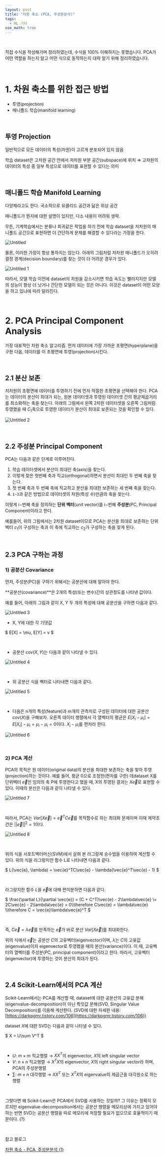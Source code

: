 ```yaml
---
layout: post
title: "차원 축소 (PCA, 주성분분석)"
tags:
  - ML 기타
use_math: true
---
```


<br>

직접 수식을 작성해가며 정리하였는데, 수식을 100% 이해하지는 못했습니다. PCA가 어떤 역할을 하는지 알고 어떤 식으로 동작하는지 대략 알기 위해 정리하였습니다.

<br>

# 1. 차원 축소를 위한 접근 방법

- 투영(projection)
- 매니폴드 학습(manifold learning)

<br>

## 투영 Projection

일반적으로 모든 데이터의 특성(차원)이 고르게 분포되어 있지 않음

학습 dataset은 고차원 공간 안에서 저차원 부분 공간(subspace)에 위치
⇒ 고차원의 데이터의 특성 중 일부 특성으로 데이터를 표현할 수 있다는 의미

<br>

## 매니폴드 학습 Manifold Learning

다양체라고도 한다. 국소적으로 유클리드 공간과 닮은 위상 공간

매니폴드가 뭔지에 대한 설명이 있지만, 다소 내용이 어려워 생략.

무튼, 기계학습에서는 분류나 회귀같은 작업을 하기 전에 학습 dataset을 저차원의 매니폴드 공간으로 표현하면 더 간단하게 문제를 해결할 수 있다라는 가정을 한다.

![Untitled](https://github.com/SuhwanMylife/CJDaehan_competition/assets/70688382/fc6cc312-8e20-4d47-afe6-b2b565b64e20)

물론, 이러한 가정이 항상 통하지는 않는다. 아래의 그림처럼 저차원 매니폴드가 오히려 결정 경계(decision boundary)를 찾는 것이 더 어려운 경우가 있다.

![Untitled 1](https://github.com/SuhwanMylife/CJDaehan_competition/assets/70688382/d7767f3a-203f-4ef3-bca5-519e7268f140)

따라서, 모델 학습 이전에 dataset의 차원을 감소시키면 학습 속도는 빨라지지만 모델의 성능이 항상 더 낫거나 간단한 모델이 되는 것은 아니다. 이것은 dataset이 어떤 모양을 하고 있냐에 따라 달라진다.

<br>

# 2. PCA Principal Component Analysis

가장 대표적인 차원 축소 알고리즘. 먼저 데이터에 가장 가까운 초평면(hyperplane)을 구한 다음, 데이터를 이 초평면에 투영(projection)시킨다.

<br>

## 2.1 분산 보존

저차원의 초평면에 데이터를 투영하기 전에 먼저 적절한 초평면을 선택해야 한다. PCA는 데이터의 분산이 최대가 되는, 원본 데이터셋과 투영된 데이터셋 간의 평균제곱거리를 최소화하는 축을 찾는다. 아래의 그림에서 왼쪽 2차원 데이터셋을 오른쪽 그림처럼 투영했을 때 $C_1$축으로 투영한 데이터가 분산이 최대로 보존되는 것을 확인할 수 있다.

![Untitled 2](https://github.com/SuhwanMylife/CJDaehan_competition/assets/70688382/2c2a7fcf-e0b0-41e3-b12b-fec38365aee0)

<br>

## 2.2 주성분 Principal Component

PCA는 다음과 같은 단계로 이루어진다. 

1. 학습 데이터셋에서 분산이 최대인 축(axis)을 찾는다.
2. 이렇게 찾은 첫번째 축과 직교(orthogonal)하면서 분산이 최대인 두 번째 축을 찾는다.
3. 첫 번째 축과 두 번째 축에 직교하고 분산을 최대한 보존하는 세 번째 축을 찾는다.
4. `1~3`과 같은 방법으로 데이터셋의 차원(특성 수)만큼의 축을 찾는다.

이렇게 $i-$번째 축을 정의하는 **단위 벡터**(unit vector)를 $i-$번째 **주성분**(PC, Principal Component)이라고 한다.

예를들어, 위의 그림에서는 2차원 dataset이므로 PCA는 분산을 최대로 보존하는 단위벡터 $c_1$이 구성하는 축과 이 축에 직교하는 $c_2$가 구성하는 축을 찾게 된다.

<br>

## 2.3 PCA 구하는 과정

### 1) 공분산 Covariance

먼저, 주성분(PC)을 구하기 위해서는 공분산에 대해 알아야 한다.

**공분산(covariance)**은 2개의 특성(또는 변수)간의 상관정도를 나타낸 값이다.

예를 들어, 아래의 그림과 같이 X, Y 두 개의 특성에 대해 공분산을 구하면 다음과 같다.

![Untitled 3](https://github.com/SuhwanMylife/CJDaehan_competition/assets/70688382/18ab85f3-4048-44c5-a48c-6d61f931ae19)

- X, Y에 대한 각 기댓값

$
E[X] = \mu, E[Y] = v
$

<br>

- 공분산 $cov(X, Y)$는 다음과 같이 나타낼 수 있다.

![Untitled 4](https://github.com/SuhwanMylife/CJDaehan_competition/assets/70688382/a96d5cb4-253c-4073-9688-731d0bd9875e)

<br>

- 위 공분산 식을 벡터로 나타내면 다음과 같다.

![Untitled 5](https://github.com/SuhwanMylife/CJDaehan_competition/assets/70688382/0a02306b-7f36-4a34-9344-9e4c5184436a)

<br>

- 다음은 n개의 특성(feature)과 m개의 관측치로 구성된 데이터에 대한 공분산 $cov(X)$을 구해보자. 오른쪽 데이터 행렬에서 각 열벡터의 평균은 $E[X_i - \mu_i] = E[X_i] - \mu_i = \mu_i - \mu_i = 0$이다. $X_i - \mu_i$를 편차라 한다.

![Untitled 6](https://github.com/SuhwanMylife/CJDaehan_competition/assets/70688382/85f815b9-ed3f-4e38-b3df-e9ab740f5286)

<br>

### 2) PCA 계산

PCA의 목적은 원 데이터(original data)의 분산을 최대한 보존하는 축을 찾아 투영(projection)하는 것이다. 예를 들어, 평균 0으로 조정한(편차를 구한) 데dataset X를 단위벡터 $\vec{e}$인 임의의 축 P에 투영한다고 했을 때, X의 투영된 결과는 $X\vec{e}$로 표현할 수 있다. 이때의 분산은 다음과 같이 나타낼 수 있다.

![Untitled 7](https://github.com/SuhwanMylife/CJDaehan_competition/assets/70688382/8280bb3a-38a4-4ec3-99aa-7fbf1f4dea75)

<br>

따라서, PCA는 $Var[X\vec{e}] = \vec{e}^TC\vec{e}$를 목적함수로 하는 최대화 문제이며 이때 제약조건은 $\vert\vert\vec{e}\vert\vert^2=1$이다.

![Untitled 8](https://github.com/SuhwanMylife/CJDaehan_competition/assets/70688382/e16aabc3-a09b-4915-aefb-116451d43dd4)

<br>

위의 식을 서포트벡터머신(SVM)에서 살펴 본 라그랑제 승수법을 이용하여 계산할 수 있다. 위의 식을 라그랑지안 함수 L로 나타내면 다음과 같다.

$
L(\vec{e}, \lambda) = \vec{e}^TC\vec{e} - \lambda(\vec{e}^T\vec{e} - 1)
$

<br>

라그랑지한 함수 $L$을 $\vec{e}$에 대해 편미분하면 다음과 같다.

$
\frac{\partial L}{\partial \vec{e}} = (C + C^T)\vec{e} - 2\lambda\vec{e} \\= 2C\vec{e} - 2\lambda\vec{e} = 0\\\therefore C\vec{e} = \lambda\vec{e} \\\therefore C = \vec{e}\lambda\vec{e}^T
$

<br>

즉, $C\vec{e} = \lambda\vec{e}$를 만족하는 $\vec{e}$가 바로 분산 $Var[X\vec{e}]$를 최대화한다.

위의 식에서 $\vec{e}$는 공분산 $C$의 고유벡터(eigenvector)이며, $\lambda$는 $C$의 고윳값(eigenvalue)이자 eigenvector로 투영했을 때의 분산(variance)이다. 이 때, 고유벡터의 열벡터를 주성분(PC, principal component)이라고 한다. 따라서, 고유벡터(eigenvector)에 투영하는 것이 분산의 최대가 된다.

<br>

## 2.4 Scikit-Learn에서의 PCA 계산

Scikit-Learn에서는 PCA를 계산할 때, dataset에 대한 공분산의 고윳값 분해(eigenvalue-decomposition)이 아닌 특잇값 분해(SVD, Singular Value Decomposition)를 이용해 계산한다. (SVD에 대한 자세한 내용: [https://darkpgmr.tistory.com/106](https://darkpgmr.tistory.com/106))

dataset $X$에 대한 SVD는 다음과 같이 나타낼 수 있다.

$
X = U\sum  V^T
$

<br>

- $U$: $m \times m$ 직교행렬 → $XX^T$의 eigenvector, $X$의 left singular vector
- $V$: $n\times n$ 직교행렬 → $X^TX$의 eigenvector, $X$의 right singular vector라 하며, PCA의 주성분행렬
- $\sum$: $m\times n$ 대각행렬 → $XX^T$ 또는 $X^TX$의 eigenvalue의 제곱근을 대각원소로 하는 행렬

<br>

그렇다면 왜 Scikit-Learn은 PCA에서 SVD를 사용하는 것일까? 그 이유는 정확히 모르지만 eigenvalue-decomposition에서는 공분산 행렬을 메모리상에 가지고 있어야하는 반면 SVD는 공분산 행렬을 따로 메모리에 저장할 필요가 없으므로 효율적이기 때문이다. (?)

<br>

참고 블로그

[차원 축소 - PCA, 주성분분석 (1)](https://excelsior-cjh.tistory.com/167)

